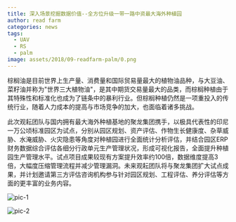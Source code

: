 ```yaml
---
title: 深入场景挖掘数据价值--全方位升级一带一路中资最大海外种植园
author: read farm
categories: news
tags:
  - UAV
  - RS
  - palm
image: assets/2018/09-readfarm-palm/0.png
---
```


棕榈油是目前世界上生产量、消费量和国际贸易量最大的植物油品种，与大豆油、菜籽油并称为"世界三大植物油"，是其中期货交易量最大的品类，而棕榈种植由于其特殊性和标准化也成为了链条中的暴利行业。但棕榈种植仍然是一项重投入的传统行业，随着人力成本的提高与市场竞争的加大，也面临着诸多挑战。

此次观耘团队与国内拥有最大海外种植基地的聚龙集团携手，以极具代表性的印尼一万公顷标准园区为试点，分别从园区规划、资产评估、作物生长健康度、杂草威胁、水淹威胁、火灾隐患等角度对种植园进行全面统计分析评估，并结合园区ERP财务数据综合评估各细分行政单元生产管理状况，形成可视化报告，全面提升种植园生产管理水平。试点项目成果较现有方案提升效率约100倍，数据维度提高3倍，大幅度压缩管理流程并减少管理漏洞。未来观耘团队将与聚龙集团扩大试点成果，并计划邀请第三方评估咨询机构参与针对园区规划、工程评估、养分评估等方面的更丰富的业务内容。

![pic-1](/assets/2018/09-readfarm-palm/1.png)

![pic-2](/assets/2018/09-readfarm-palm/2.png)

